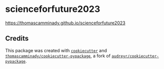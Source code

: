 # scienceforfuture2023

[https://thomascamminady.github.io/scienceforfuture2023
](https://thomascamminady.github.io/scienceforfuture2023/scienceforfuture2023.html#/title-slide)
## Credits

This package was created with [`cookiecutter`](https://github.com/audreyr/cookiecutter) and [`thomascamminady/cookiecutter-pypackage`](https://github.com/thomascamminady/cookiecutter-pypackage), a fork of [`audreyr/cookiecutter-pypackage`](https://github.com/audreyr/cookiecutter-pypackage).
